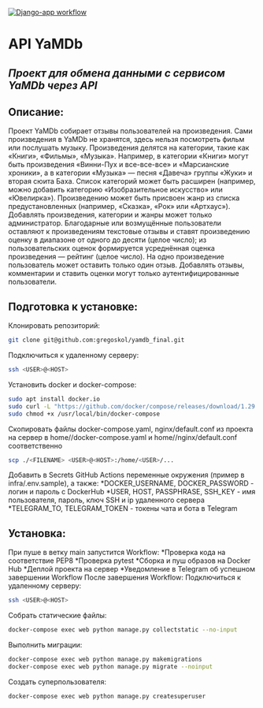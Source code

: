 [![Django-app workflow](https://github.com/gregoskol/yamdb_final/actions/workflows/yamdb_workflow.yml/badge.svg)](https://github.com/gregoskol/yamdb_final/actions/workflows/yamdb_workflow.yml)
# API YaMDb 
## _Проект для обмена данными с сервисом YaMDb через API_
## Описание:
Проект YaMDb собирает отзывы пользователей на произведения. Сами произведения в YaMDb не хранятся, здесь нельзя посмотреть фильм или послушать музыку.
Произведения делятся на категории, такие как «Книги», «Фильмы», «Музыка». Например, в категории «Книги» могут быть произведения «Винни-Пух и все-все-все» и «Марсианские хроники», а в категории «Музыка» — песня «Давеча» группы «Жуки» и вторая сюита Баха. Список категорий может быть расширен (например, можно добавить категорию «Изобразительное искусство» или «Ювелирка»).
Произведению может быть присвоен жанр из списка предустановленных (например, «Сказка», «Рок» или «Артхаус»).
Добавлять произведения, категории и жанры может только администратор.
Благодарные или возмущённые пользователи оставляют к произведениям текстовые отзывы и ставят произведению оценку в диапазоне от одного до десяти (целое число); из пользовательских оценок формируется усреднённая оценка произведения — рейтинг (целое число). На одно произведение пользователь может оставить только один отзыв.
Добавлять отзывы, комментарии и ставить оценки могут только аутентифицированные пользователи.

## Подготовка к установке:
Клонировать репозиторий:
```sh
git clone git@github.com:gregoskol/yamdb_final.git
```
Подключиться к удаленному серверу:
```sh
ssh <USER>@<HOST>
```
Установить docker и docker-compose:
```sh
sudo apt install docker.io
sudo curl -L "https://github.com/docker/compose/releases/download/1.29.2/docker-compose-$(uname -s)-$(uname -m)" -o /usr/local/bin/docker-compose
sudo chmod +x /usr/local/bin/docker-compose
```
Скопировать файлы docker-compose.yaml, nginx/default.conf из проекта на сервер в home/<USER>/docker-compose.yaml и home/<USER>/nginx/default.conf соответственно
```sh
scp ./<FILENAME> <USER>@<HOST>:/home/<USER>/...
```
Добавить в Secrets GitHub Actions переменные окружения (пример в infra/.env.sample), а также:
*DOCKER_USERNAME, DOCKER_PASSWORD  - логин и пароль с DockerHub
*USER, HOST, PASSPHRASE, SSH_KEY - имя пользователя, пароль, ключ SSH и ip удаленного сервера
*TELEGRAM_TO, TELEGRAM_TOKEN - токены чата и бота в Telegram

## Установка:
При пуше в ветку main запустится Workflow:
*Проверка кода на соответствие PEP8
*Проверка pytest
*Сборка и пуш образов на Docker Hub
*Деплой проекта на сервер
*Уведомление в Telegram об успешном завершении Workflow
После завершения Workflow:
Подключиться к удаленному серверу:
```sh
ssh <USER>@<HOST>
```
Собрать статические файлы:
```sh
docker-compose exec web python manage.py collectstatic --no-input
```
Выполнить миграции:
```sh
docker-compose exec web python manage.py makemigrations
docker-compose exec web python manage.py migrate --noinput
```
Создать суперпользователя:
```sh
docker-compose exec web python manage.py createsuperuser
```